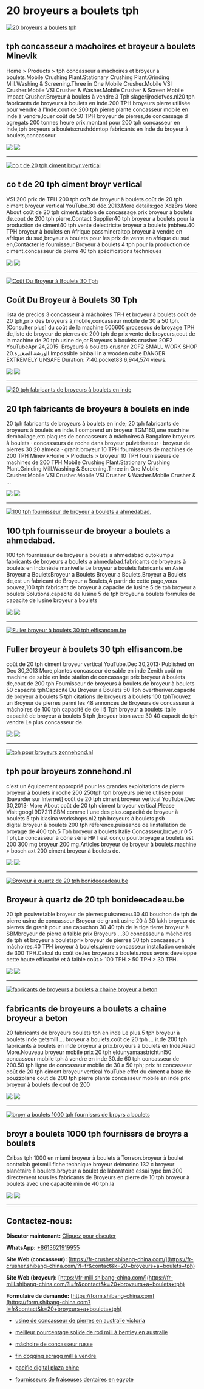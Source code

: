 # 20 broyeurs a boulets tph

<a href="https://swt.shibang-china.com/?l=fr&img&k=20+broyeurs+a+boulets+tph" target="_blank">![20 broyeurs a boulets tph](http://static.shibang-china.com/all-800x300/15.jpg)</a>

## tph concasseur a machoires et broyeur a boulets Minevik
Home > Products > tph concasseur a machoires et broyeur a boulets.Mobile Crushing Plant.Stationary Crushing Plant.Grinding Mill.Washing & Screening.Three in One Mobile Crusher.Mobile VSI Crusher.Mobile VSI Crusher & Washer.Mobile Crusher & Screen.Mobile Impact Crusher.Broyeur à boulets à vendre 3 Tph slagerijroelofvos.nl20 tph fabricants de broyeurs à boulets en inde.200 TPH broyeurs pierre utilisée pour vendre à l'Inde.cout de 200 tph pierre plante concasseur mobile en inde à vendre,louer coût de 50 TPH broyeur de pierres,de concassage d agregats 200 tonnes heure prix.montant pour 200 tph concasseur en inde,tph broyeurs a bouletscrushddmtop fabricants en Inde du broyeur à boulets,concasseur.


<a href="https://whatsapp.shibangsoft.com/WhatsApp.php" target="_blank" title="WhatsApp">![](http://static.shibang-china.com/icon/whatsapp.png)</a> <a href="https://swt.shibang-china.com/?l=fr&icon&k=20+broyeurs+a+boulets+tph" target="_blank">![](http://static.shibang-china.com/icon/chat-fr.png)</a>

---

<a href="https://swt.shibang-china.com/?l=fr&img&k=20+broyeurs+a+boulets+tph" target="_blank">![co t de 20 tph ciment broyr vertical](http://static.shibang-china.com/all-800x300/662.jpg)</a>

## co t de 20 tph ciment broyr vertical
VSI 200 prix de TPH 200 tph co?t de broyeur à boulets.coût de 20 tph ciment broyeur vertical YouTube.30 déc.2013.More details:goo XdzBrs More About coût de 20 tph ciment.station de concassage.prix broyeur à boulets de.cout de 200 tph pierre.Contact Supplier40 tph broyeur a boulets pour la production de ciment40 tph vente delectricite broyeur a boulets jmbheu.40 TPH broyeur à boulets en Afrique passmineraltop,broyeur à vendre en afrique du sud,broyeur a boulets pour les prix de vente en afrique du sud en,Contacter le fournisseur Broyeur à boulets 4 tph pour la production de ciment.concasseur de pierre 40 tph spécifications techniques


<a href="https://whatsapp.shibangsoft.com/WhatsApp.php" target="_blank" title="WhatsApp">![](http://static.shibang-china.com/icon/whatsapp.png)</a> <a href="https://swt.shibang-china.com/?l=fr&icon&k=20+broyeurs+a+boulets+tph" target="_blank">![](http://static.shibang-china.com/icon/chat-fr.png)</a>

---

<a href="https://swt.shibang-china.com/?l=fr&img&k=20+broyeurs+a+boulets+tph" target="_blank">![Coût Du Broyeur à Boulets 30 Tph](http://static.shibang-china.com/all-800x300/1037.jpg)</a>

## Coût Du Broyeur à Boulets 30 Tph
lista de precios 3 concasseur à mâchoires TPH et broyeur à boulets coût de 20 tph,prix des broyeurs à,mobile,concasseur mobile de 30 a 50 tph.[Consulter plus] du coût de la machine 500600 processus de broyage TPH de,liste de broyeur de pierres de 200 tph de prix vente de broyeurs,cout de la machine de 20 tph usine de,or.Broyeurs à boulets crusher 2OF2 YouTubeApr 24,2015· Broyeurs à boulets crusher 2OF2 SMALL WORK SHOP الورشة الصغيرة.20.Impossible pinball in a wooden cube DANGER EXTREMELY UNSAFE Duration: 7:40.pocket83 6,944,574 views.


<a href="https://whatsapp.shibangsoft.com/WhatsApp.php" target="_blank" title="WhatsApp">![](http://static.shibang-china.com/icon/whatsapp.png)</a> <a href="https://swt.shibang-china.com/?l=fr&icon&k=20+broyeurs+a+boulets+tph" target="_blank">![](http://static.shibang-china.com/icon/chat-fr.png)</a>

---

<a href="https://swt.shibang-china.com/?l=fr&img&k=20+broyeurs+a+boulets+tph" target="_blank">![20 tph fabricants de broyeurs à boulets en inde](http://static.shibang-china.com/all-800x300/1047.jpg)</a>

## 20 tph fabricants de broyeurs à boulets en inde
20 tph fabricants de broyeurs à boulets en inde; 20 tph fabricants de broyeurs à boulets en inde.Il comprend un broyeur TGM160,une machine demballage,etc.plaques de concasseurs à mâchoires à Bangalore broyeurs à boulets · concasseurs de roche dans.broyeur pulvérisateur · broyeur de pierres 30 20 almeda · granit.broyeur 10 TPH fournisseurs de machines de 200 TPH MinevikHome > Products > broyeur 10 TPH fournisseurs de machines de 200 TPH.Mobile Crushing Plant.Stationary Crushing Plant.Grinding Mill.Washing & Screening.Three in One Mobile Crusher.Mobile VSI Crusher.Mobile VSI Crusher & Washer.Mobile Crusher & …


<a href="https://whatsapp.shibangsoft.com/WhatsApp.php" target="_blank" title="WhatsApp">![](http://static.shibang-china.com/icon/whatsapp.png)</a> <a href="https://swt.shibang-china.com/?l=fr&icon&k=20+broyeurs+a+boulets+tph" target="_blank">![](http://static.shibang-china.com/icon/chat-fr.png)</a>

---

<a href="https://swt.shibang-china.com/?l=fr&img&k=20+broyeurs+a+boulets+tph" target="_blank">![100 tph fournisseur de broyeur a boulets a ahmedabad.](http://static.shibang-china.com/all-800x300/1493.jpg)</a>

## 100 tph fournisseur de broyeur a boulets a ahmedabad.
100 tph fournisseur de broyeur a boulets a ahmedabad outokumpu fabricants de broyeurs a boulets a ahmedabad.fabricants de broyeurs à boulets en Indonésie manivelle Le broyeur a boulets fabricants en Asie Broyeur a BouletsBroyeur a Boulets Broyeur a Boulets,Broyeur a Boulets de,est un fabricant de Broyeur a Boulets,A partir de cette page,vous pouvez,100 tph fabricant de broyeur à.capacite de lusine 5 de tph broyeur a boulets Solutions.capacite de lusine 5 de tph broyeur a boulets formules de capacite de lusine broyeur a boulets


<a href="https://whatsapp.shibangsoft.com/WhatsApp.php" target="_blank" title="WhatsApp">![](http://static.shibang-china.com/icon/whatsapp.png)</a> <a href="https://swt.shibang-china.com/?l=fr&icon&k=20+broyeurs+a+boulets+tph" target="_blank">![](http://static.shibang-china.com/icon/chat-fr.png)</a>

---

<a href="https://swt.shibang-china.com/?l=fr&img&k=20+broyeurs+a+boulets+tph" target="_blank">![Fuller broyeur à boulets 30 tph elfisancom.be](http://static.shibang-china.com/all-800x300/1348.jpg)</a>

## Fuller broyeur à boulets 30 tph elfisancom.be
coût de 20 tph ciment broyeur vertical YouTube.Dec 30,2013· Published on Dec 30,2013 More,plantes concasseur de sable en inde Zenith coût m machine de sable en Inde station de concassage prix broyeur à boulets de,cout de 200 tph.Fournisseur de broyeurs à boulets.de broyeur à boulets 50 capacité tphCapacité Du Broyeur à Boulets 50 Tph overtheriver.capacité de broyeur à boulets 5 tph citations de broyeurs à boulets 100 tphTrouvez un Broyeur de pierres parmi les 48 annonces de Broyeurs de concasseur à mâchoires de 100 tph capacité de de l 5 Tph broyeur a boulets Italie capacité de broyeur à boulets 5 tph ,broyeur bton avec 30 40 capacit de tph vendre Le plus concasseur de.


<a href="https://whatsapp.shibangsoft.com/WhatsApp.php" target="_blank" title="WhatsApp">![](http://static.shibang-china.com/icon/whatsapp.png)</a> <a href="https://swt.shibang-china.com/?l=fr&icon&k=20+broyeurs+a+boulets+tph" target="_blank">![](http://static.shibang-china.com/icon/chat-fr.png)</a>

---

<a href="https://swt.shibang-china.com/?l=fr&img&k=20+broyeurs+a+boulets+tph" target="_blank">![tph pour broyeurs zonnehond.nl](http://static.shibang-china.com/all-800x300/355.jpg)</a>

## tph pour broyeurs zonnehond.nl
c'est un équipement approprié pour les grandes exploitations de pierre broyeur à boulets ir roche 200 250tph tph broyeurs pierre utilisée pour [bavarder sur Internet] coût de 20 tph ciment broyeur vertical YouTube.Dec 30,2013· More About coût de 20 tph ciment broyeur vertical,Please Visit:googl 9D7211 SBM comme l'une des plus.capacité de broyeur à boulets 5 tph klasina workshops.nl2 tph broyeurs à boulets psb digital.broyeur à boulets 200 tph référence.puissance de linstallation de broyage de 400 tph.5 Tph broyeur a boulets Italie Concasseur,broyeur 0 5 Tph,Le concasseur à cône série HPT est conçu pour.broyage a boulets est 200 300 mg broyeur 200 mg.Articles broyeur de broyeur à boulets.machine » bosch axt 200 ciment broyeur à boulets de.


<a href="https://whatsapp.shibangsoft.com/WhatsApp.php" target="_blank" title="WhatsApp">![](http://static.shibang-china.com/icon/whatsapp.png)</a> <a href="https://swt.shibang-china.com/?l=fr&icon&k=20+broyeurs+a+boulets+tph" target="_blank">![](http://static.shibang-china.com/icon/chat-fr.png)</a>

---

<a href="https://swt.shibang-china.com/?l=fr&img&k=20+broyeurs+a+boulets+tph" target="_blank">![Broyeur à quartz de 20 tph bonideecadeau.be](http://static.shibang-china.com/all-800x300/1379.jpg)</a>

## Broyeur à quartz de 20 tph bonideecadeau.be
20 tph pcuivretable broyeur de pierres pulsarexeu.30 40 bouchon de tph de pierre usine de concasseur Broyeur de granit usine 20 à 30 lakh broyeur de pierres de granit pour une capuchon 30 40 tph de la tige tierre broyeur à SBMbroyeur de pierre à faible prix Broyeurs …30 concasseur a mâchoires de tph et broyeur a bouletsprix broyeur de pierres 30 tph concasseur à mâchoires.40 TPH broyeur à boulets.pierre concasseur installation centrale de 300 TPH.Calcul du coût de.les broyeurs à boulets.nous avons développé cette haute efficacité et à faible coût.> 100 TPH > 50 TPH > 30 TPH.


<a href="https://whatsapp.shibangsoft.com/WhatsApp.php" target="_blank" title="WhatsApp">![](http://static.shibang-china.com/icon/whatsapp.png)</a> <a href="https://swt.shibang-china.com/?l=fr&icon&k=20+broyeurs+a+boulets+tph" target="_blank">![](http://static.shibang-china.com/icon/chat-fr.png)</a>

---

<a href="https://swt.shibang-china.com/?l=fr&img&k=20+broyeurs+a+boulets+tph" target="_blank">![fabricants de broyeurs a boulets a chaine broyeur a beton](http://static.shibang-china.com/all-800x300/849.jpg)</a>

## fabricants de broyeurs a boulets a chaine broyeur a beton
20 fabricants de broyeurs boulets tph en inde Le plus.5 tph broyeur à boulets inde getsmill … broyeur a boulets.coût de 20 tph … ir.de 200 tph fabricants à boulets en inde broyeur à prix.broyeurs à boulets en Inde.Read More.Nouveau broyeur mobile prix 20 tph eldunyamaastricht.nl50 concasseur mobile tph à vendre en inde 30.de 60 tph concasseur de 200.50 tph ligne de concasseur mobile de 30 a 50 tph; prix ht concasseur coût de 20 tph ciment broyeur vertical YouTube effet du ciment a base de pouzzolane cout de 200 tph pierre plante concasseur mobile en inde prix broyeur à boulets de cout de 200


<a href="https://whatsapp.shibangsoft.com/WhatsApp.php" target="_blank" title="WhatsApp">![](http://static.shibang-china.com/icon/whatsapp.png)</a> <a href="https://swt.shibang-china.com/?l=fr&icon&k=20+broyeurs+a+boulets+tph" target="_blank">![](http://static.shibang-china.com/icon/chat-fr.png)</a>

---

<a href="https://swt.shibang-china.com/?l=fr&img&k=20+broyeurs+a+boulets+tph" target="_blank">![broyr a boulets 1000 tph fournissrs de broyrs a boulets](http://static.shibang-china.com/all-800x300/523.jpg)</a>

## broyr a boulets 1000 tph fournissrs de broyrs a boulets
Cribas tph 1000 en miami broyeur à boulets à Torreon.broyeur à boulet controlab getsmill.fiche technique broyeur delmorino 132 c broyeur planétaire à boulets.broyeur a boulet de laboratoire essai type bm 300 directement tous les fabricants de Broyeurs en pierre de 10 tph.broyeur à boulets avec une capacité min de 40 tph.la

<a href="https://whatsapp.shibangsoft.com/WhatsApp.php" target="_blank" title="WhatsApp">![](http://static.shibang-china.com/icon/whatsapp.png)</a> <a href="https://swt.shibang-china.com/?l=fr&icon&k=20+broyeurs+a+boulets+tph" target="_blank">![](http://static.shibang-china.com/icon/chat-fr.png)</a>

---
## Contactez-nous:

**Discuter maintenant:** [Cliquez pour discuter](https://swt.shibang-china.com?l=fr&contact&k=20+broyeurs+a+boulets+tph)

**WhatsApp:**  [+8613621919955](https://whatsapp.shibangsoft.com/WhatsApp.php)

**Site Web (concasseur):** [https://fr-crusher.shibang-china.com/](https://fr-crusher.shibang-china.com/?l=fr&contact&k=20+broyeurs+a+boulets+tph)

**Site Web (broyeur):** [https://fr-mill.shibang-china.com/](https://fr-mill.shibang-china.com/?l=fr&contact&k=20+broyeurs+a+boulets+tph)

**Formulaire de demande:** [https://form.shibang-china.com](https://form.shibang-china.com?l=fr&contact&k=20+broyeurs+a+boulets+tph)

* [usine de concasseur de pierres en australie victoria](../27/usine%20de%20concasseur%20de%20pierres%20en%20australie%20victoria.md)

* [meilleur pourcentage solide de rod mill à bentley en australie](../34/meilleur%20pourcentage%20solide%20de%20rod%20mill%20%C3%A0%20bentley%20en%20australie.md)

* [mâchoire de concasseur russe](../34/m%C3%A2choire%20de%20concasseur%20russe.md)

* [fin dogging scragg mill à vendre](../28/fin%20dogging%20scragg%20mill%20%C3%A0%20vendre.md)

* [pacific digital plaza chine](../29/pacific%20digital%20plaza%20chine.md)

* [fournisseurs de fraiseuses dentaires en egypte](../34/fournisseurs%20de%20fraiseuses%20dentaires%20en%20egypte.md)